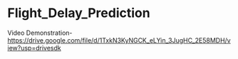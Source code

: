 # Flight_Delay_Prediction
Video Demonstration-https://drive.google.com/file/d/1TxkN3KyNGCK_eLYin_3JugHC_2E58MDH/view?usp=drivesdk
